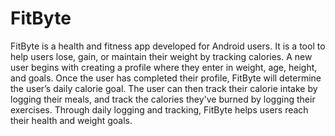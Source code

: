 # FitByte
FitByte is a health and fitness app developed for Android users. It is a tool to help users lose, gain, or maintain their weight by tracking calories.  A new user begins with creating a profile where they enter in weight, age, height, and goals.  Once the user has completed their profile, FitByte will determine the user’s daily calorie goal.  The user can then track their calorie intake by logging their meals, and track the calories they've burned by logging their exercises.  Through daily logging and tracking, FitByte helps users reach their health and weight goals.

